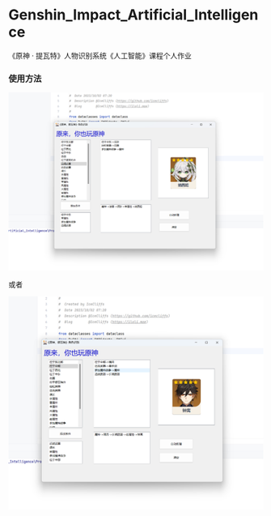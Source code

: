# Genshin_Impact_Artificial_Intelligence
 《原神 · 提瓦特》人物识别系统《人工智能》课程个人作业

### 使用方法

![image-20231010182156801](.\assets\image-20231010182156801.png)

或者

![image-20231010182233635](.\assets\image-20231010182233635.png)

